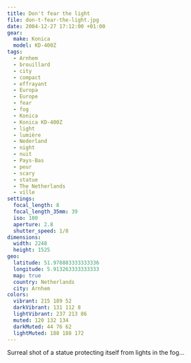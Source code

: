```yaml
---
title: Don't fear the light
file: don-t-fear-the-light.jpg
date: 2004-12-27 17:12:00 +01:00
gear:
  make: Konica
  model: KD-400Z
tags:
  - Arnhem
  - brouillard
  - city
  - compact
  - effrayant
  - Europa
  - Europe
  - fear
  - fog
  - Konica
  - Konica KD-400Z
  - light
  - lumière
  - Nederland
  - night
  - nuit
  - Pays-Bas
  - peur
  - scary
  - statue
  - The Netherlands
  - ville
settings:
  focal_length: 8
  focal_length_35mm: 39
  iso: 100
  aperture: 2.8
  shutter_speed: 1/8
dimensions:
  width: 2248
  height: 1525
geo:
  latitude: 51.978883333333336
  longitude: 5.913263333333333
  map: true
  country: Netherlands
  city: Arnhem
colors:
  vibrant: 215 189 52
  darkVibrant: 131 112 8
  lightVibrant: 237 213 86
  muted: 120 132 134
  darkMuted: 44 76 62
  lightMuted: 188 188 172
---
```


Surreal shot of a statue protecting itself from lights in the fog...

